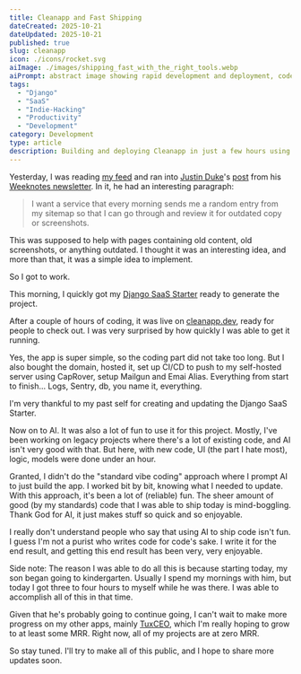 ```yaml
---
title: Cleanapp and Fast Shipping
dateCreated: 2025-10-21
dateUpdated: 2025-10-21
published: true
slug: cleanapp
icon: ./icons/rocket.svg
aiImage: ./images/shipping_fast_with_the_right_tools.webp
aiPrompt: abstract image showing rapid development and deployment, code transforming into a live website, speed and efficiency in software development
tags:
  - "Django"
  - "SaaS"
  - "Indie-Hacking"
  - "Productivity"
  - "Development"
category: Development
type: article
description: Building and deploying Cleanapp in just a few hours using Django CookieCutter starter and AI-assisted coding. How the right tools and approach can turn an idea into a live product incredibly fast.
---
```



Yesterday, I was reading [my feed](https://readwise.io/i/rasul) and ran into [Justin Duke](https://jmduke.com/)'s [post](https://weeknotes.buttondown.email/archive/mise-incidents-anki-dogfooding-the-api/) from his [Weeknotes newsletter](https://weeknotes.buttondown.email/). In it, he had an interesting paragraph:

> I want a service that every morning sends me a random entry from my sitemap so that I can go through and review it for outdated copy or screenshots.

This was supposed to help with pages containing old content, old screenshots, or anything outdated. I thought it was an interesting idea, and more than that, it was a simple idea to implement.

So I got to work.

This morning, I quickly got my [Django SaaS Starter](https://github.com/rasulkireev/django-saas-starter) ready to generate the project.

After a couple of hours of coding, it was live on [cleanapp.dev](https://cleanapp.dev/), ready for people to check out. I was very surprised by how quickly I was able to get it running.

Yes, the app is super simple, so the coding part did not take too long. But I also bought the domain, hosted it, set up CI/CD to push to my self-hosted server using CapRover, setup Mailgun and Emai Alias. Everything from start to finish... Logs, Sentry, db, you name it, everything.

I'm very thankful to my past self for creating and updating the Django SaaS Starter.

Now on to AI. It was also a lot of fun to use it for this project. Mostly, I've been working on legacy projects where there's a lot of existing code, and AI isn't very good with that. But here, with new code, UI (the part I hate most), logic, models were done under an hour.

Granted, I didn't do the "standard vibe coding" approach where I prompt AI to just build the app. I worked bit by bit, knowing what I needed to update. With this approach, it's been a lot of (reliable) fun. The sheer amount of good (by my standards) code that I was able to ship today is mind-boggling. Thank God for AI, it just makes stuff so quick and so enjoyable.

I really don't understand people who say that using AI to ship code isn't fun. I guess I'm not a purist who writes code for code's sake. I write it for the end result, and getting this end result has been very, very enjoyable.

Side note: The reason I was able to do all this is because starting today, my son began going to kindergarten. Usually I spend my mornings with him, but today I got three to four hours to myself while he was there. I was able to accomplish all of this in that time.

Given that he's probably going to continue going, I can't wait to make more progress on my other apps, mainly [TuxCEO](https://tuxseo.com), which I'm really hoping to grow to at least some MRR. Right now, all of my projects are at zero MRR.

So stay tuned. I'll try to make all of this public, and I hope to share more updates soon.
